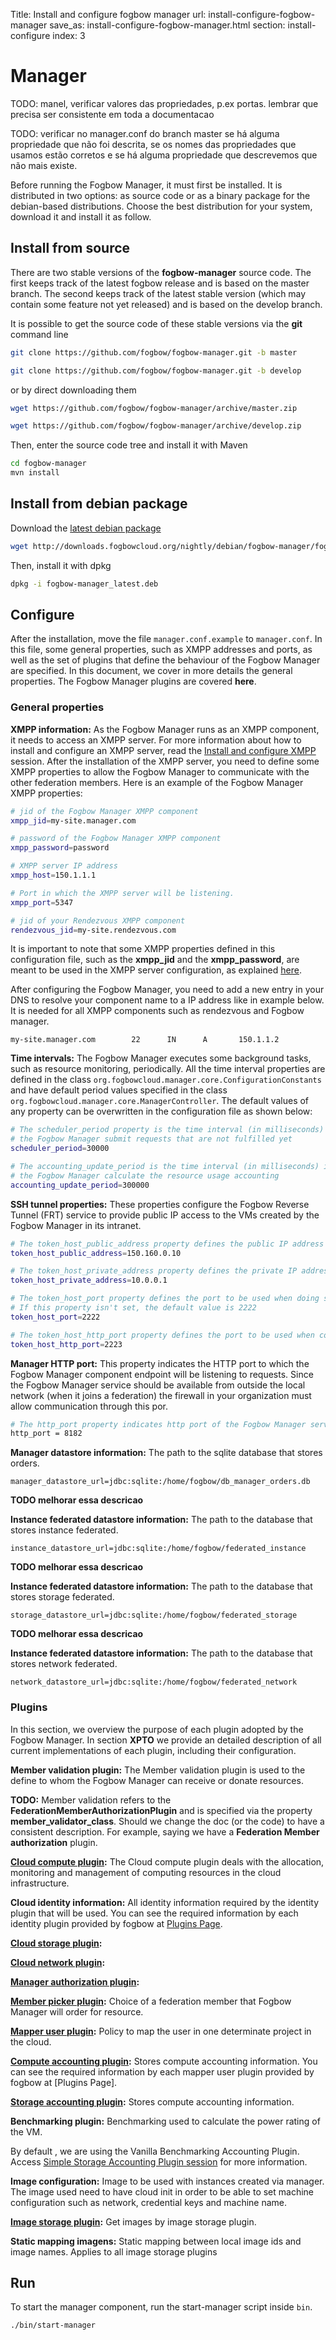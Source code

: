Title: Install and configure fogbow manager
url: install-configure-fogbow-manager
save_as: install-configure-fogbow-manager.html
section: install-configure
index: 3

# Manager

TODO: manel, verificar valores das propriedades, p.ex portas. lembrar que precisa ser consistente em toda a documentacao

TODO: verificar no manager.conf do branch master se há alguma propriedade que não foi descrita, se os nomes das propriedades que usamos estão corretos e se há alguma propriedade que descrevemos que não mais existe.

Before running the Fogbow Manager, it must first be installed. It is distributed in two options: as source code or as a binary package for the debian-based distributions. Choose the best distribution for your system, download it and install it as follow.

## Install from source
There are two stable versions of the **fogbow-manager** source code. The first keeps track of the latest fogbow release and is based on the master branch. The second keeps track of the latest stable version (which may contain some feature not yet released) and is based on the develop branch.

It is possible to get the source code of these stable versions via the **git** command line
```bash
git clone https://github.com/fogbow/fogbow-manager.git -b master
```
```bash
git clone https://github.com/fogbow/fogbow-manager.git -b develop
```
or by direct downloading them
```bash
wget https://github.com/fogbow/fogbow-manager/archive/master.zip
```
```bash
wget https://github.com/fogbow/fogbow-manager/archive/develop.zip
```

Then, enter the source code tree and install it with Maven
```bash
cd fogbow-manager
mvn install
```

## Install from debian package
Download the <a href="http://downloads.fogbowcloud.org/nightly/debian/fogbow-manager/fogbow-manager_latest.deb">latest debian package</a>
```bash
wget http://downloads.fogbowcloud.org/nightly/debian/fogbow-manager/fogbow-manager_latest.deb
```

Then, install it with dpkg
```bash
dpkg -i fogbow-manager_latest.deb
```

## Configure
After the installation, move the file ```manager.conf.example``` to ```manager.conf```. In this file, some general properties, such as XMPP addresses and ports, as well as the set of plugins that define the behaviour of the Fogbow Manager are specified. In this document, we cover in more details the general properties. The Fogbow Manager plugins are covered **here**.

### General properties

**XMPP information:**
As the Fogbow Manager runs as an XMPP component, it needs to access an XMPP server. For more information about how to install and configure an XMPP server, read the <a  href="/install-configure-xmpp" target="_blank">Install and configure XMPP </a> session. After the installation of the XMPP server, you need to define some XMPP properties to allow the Fogbow Manager to communicate with the other federation members. Here is an example of the Fogbow Manager XMPP properties:

```bash
# jid of the Fogbow Manager XMPP component
xmpp_jid=my-site.manager.com

# password of the Fogbow Manager XMPP component
xmpp_password=password

# XMPP server IP address
xmpp_host=150.1.1.1

# Port in which the XMPP server will be listening.
xmpp_port=5347

# jid of your Rendezvous XMPP component
rendezvous_jid=my-site.rendezvous.com
```
It is important to note that some XMPP properties defined in this configuration file, such as the **xmpp_jid** and the **xmpp_password**, are meant to be used in the XMPP server configuration, as explained <a  href="/install-configure-xmpp" target="_blank">here</a>.

After configuring the Fogbow Manager, you need to add a new entry in your DNS to resolve your component name to a IP address like in example below. It is needed for all XMPP components such as rendezvous and Fogbow manager.
``` shell
my-site.manager.com        22      IN      A       150.1.1.2
```

**Time intervals:** The Fogbow Manager executes some background tasks, such as resource monitoring, periodically. All the time interval properties are defined in the class ```org.fogbowcloud.manager.core.ConfigurationConstants``` and have default period values specified in the class ```org.fogbowcloud.manager.core.ManagerController```. The default values of any property can be overwritten in the configuration file as shown below:

```bash
# The scheduler_period property is the time interval (in milliseconds) in which
# the Fogbow Manager submit requests that are not fulfilled yet
scheduler_period=30000

# The accounting_update_period is the time interval (in milliseconds) in which
# the Fogbow Manager calculate the resource usage accounting
accounting_update_period=300000
```

**SSH tunnel properties:** These properties configure the Fogbow Reverse Tunnel (FRT) service to provide public IP access to the VMs created by the Fogbow Manager in its intranet.

```bash
# The token_host_public_address property defines the public IP address of the FRT service
token_host_public_address=150.160.0.10

# The token_host_private_address property defines the private IP address of the FRT service
token_host_private_address=10.0.0.1

# The token_host_port property defines the port to be used when doing ssh.
# If this property isn't set, the default value is 2222
token_host_port=2222

# The token_host_http_port property defines the port to be used when communicating with the FRT
token_host_http_port=2223
```

**Manager HTTP port:** This property indicates the HTTP port to which the Fogbow Manager component endpoint will be listening to requests. Since the Fogbow Manager service should be available from outside the local network (when it joins a federation) the firewall in your organization must allow communication through this por.

```bash
# The http_port property indicates http port of the Fogbow Manager service endpoint
http_port = 8182
```

**Manager datastore information:** The path to the sqlite database that stores orders.
``` shell
manager_datastore_url=jdbc:sqlite:/home/fogbow/db_manager_orders.db
```

**TODO melhorar essa descricao**

**Instance federated datastore information:** The path to the database that stores instance federated.
``` shell
instance_datastore_url=jdbc:sqlite:/home/fogbow/federated_instance
```

**TODO melhorar essa descricao**

**Instance federated datastore information:** The path to the database that stores storage federated.
``` shell
storage_datastore_url=jdbc:sqlite:/home/fogbow/federated_storage
```

**TODO melhorar essa descricao**

**Instance federated datastore information:** The path to the database that stores network federated.
``` shell
network_datastore_url=jdbc:sqlite:/home/fogbow/federated_network
```

### Plugins
In this section, we overview the purpose of each plugin adopted by the Fogbow Manager. In section **XPTO** we provide an detailed description of all current implementations of each plugin, including their configuration.

**Member validation plugin:** The Member validation plugin is used to the define to whom the Fogbow Manager can receive or donate resources.

**TODO:** Member validation refers to the **FederationMemberAuthorizationPlugin** and is specified via the property **member_validator_class**. Should we change the doc (or the code) to have a consistent description. For example, saying we have a **Federation Member authorization** plugin.

**[Cloud compute plugin](http://www.fogbowcloud.org/customazing-deployment#compute-plugin):** The Cloud compute plugin deals with the allocation, monitoring and management of computing resources in the cloud infrastructure. 

**Cloud identity information:** All identity information required by the identity plugin that will be used. You can see the required information by each identity plugin provided by fogbow at [Plugins Page](http://www.fogbowcloud.org/customazing-deployment).

**[Cloud storage plugin](http://www.fogbowcloud.org/customazing-deployment#storage-plugin):**

**[Cloud network plugin](http://www.fogbowcloud.org/customazing-deployment#network-plugin):**

**[Manager authorization plugin](http://www.fogbowcloud.org/customazing-deployment#authorization-plugin):**

**[Member picker plugin](http://www.fogbowcloud.org/customazing-deployment#authorization-plugin#member-picker-plugin):** Choice of a federation member that Fogbow Manager will order for resource.

**[Mapper user plugin](http://www.fogbowcloud.org/customazing-deployment#mapper-plugin):** Policy to map the user in one determinate project in the cloud.

**[Compute accounting plugin](http://www.fogbowcloud.org/customazing-deployment#accounting-plugin):** Stores compute accounting information. You can see the required information by each mapper user plugin provided by fogbow at [Plugins Page].

**[Storage accounting plugin](http://www.fogbowcloud.org/customazing-deployment#accounting-plugin):** Stores compute accounting information.
 
**Benchmarking plugin:** Benchmarking used to calculate the power rating of the VM.

By default , we are using the Vanilla Benchmarking Accounting Plugin. Access [Simple Storage Accounting Plugin  session](http://www.fogbowcloud.org/customazing-deployment#simple-storage-accounting-plugin) for more information.

**Image configuration:** Image to be used with instances created via manager. The image used need to have cloud init in order to be able to set machine configuration such as network, credential keys and machine name.

**[Image storage plugin](http://www.fogbowcloud.org/customazing-deployment#image-storage):**  Get images by image storage plugin.

**Static mapping imagens:** Static mapping between local image ids and image names. Applies to all image storage plugins

## Run 
To start the manager component, run the start-manager script inside ```bin```.

```bash
./bin/start-manager
```
